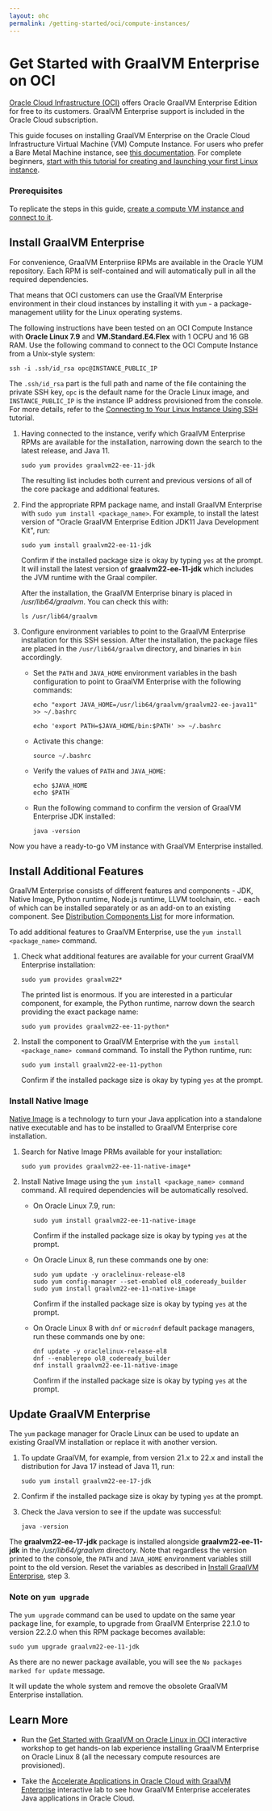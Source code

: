 ```yaml
---
layout: ohc
permalink: /getting-started/oci/compute-instances/
---
```


# Get Started with GraalVM Enterprise on OCI

[Oracle Cloud Infrastructure (OCI)](https://www.oracle.com/cloud) offers Oracle GraalVM Enterprise Edition for free to its customers.
GraalVM Enterprise support is included in the Oracle Cloud subscription.

This guide focuses on installing GraalVM Enterprise on the Oracle Cloud Infrastructure Virtual Machine (VM) Compute Instance.
For users who prefer a Bare Metal Machine instance, see [this documentation](https://cloud.oracle.com/iaas/whitepapers/deploying_custom_os_images.pdf).
For complete beginners, [start with this tutorial for creating and launching your first Linux instance](https://docs.cloud.oracle.com/iaas/Content/GSG/Reference/overviewworkflow.htm?tocpath=Getting%20Started%7CTutorial%20-%20Launching%20Your%20First%20Linux%20Instance%7C_____0).

### Prerequisites

To replicate the steps in this guide, [create a compute VM instance and connect to it](https://docs.cloud.oracle.com/iaas/Content/GSG/Reference/overviewworkflow.htm?tocpath=Getting%20Started%7CTutorial%20-%20Launching%20Your%20First%20Linux%20Instance%7C_____0).

## Install GraalVM Enterprise

For convenience, GraalVM Enterpriise RPMs are available in the Oracle YUM repository. 
Each RPM is self-contained and will automatically pull in all the required dependencies.

That means that OCI customers can use the GraalVM Enterprise environment in their cloud instances by installing it with `yum` - a package-management utility for the Linux operating systems.

The following instructions have been tested on an OCI Compute Instance with **Oracle Linux 7.9** and **VM.Standard.E4.Flex** with 1 OCPU and 16 GB RAM.
Use the following command to connect to the OCI Compute Instance from a Unix-style system:

   ```shell
   ssh -i .ssh/id_rsa opc@INSTANCE_PUBLIC_IP
   ```

The `.ssh/id_rsa` part is the full path and name of the file containing the private SSH key, `opc` is the default name for the Oracle Linux image, and `INSTANCE_PUBLIC_IP` is the instance IP address provisioned from the console.
For more details, refer to the [Connecting to Your Linux Instance Using SSH](https://docs.cloud.oracle.com/iaas/Content/GSG/Tasks/testingconnection.htm) tutorial.

1. Having connected to the instance, verify which GraalVM Enterprise RPMs are available for the installation, narrowing down the search to the latest release, and Java 11.

   ```shell
   sudo yum provides graalvm22-ee-11-jdk
   ```
   The resulting list includes both current and previous versions of all of the core package and additional features.

2. Find the appropriate RPM package name, and install GraalVM Enterprise with `sudo yum install <package_name>`.
For example, to install the latest version of "Oracle GraalVM Enterprise Edition JDK11 Java Development Kit", run:

   ```shell
   sudo yum install graalvm22-ee-11-jdk
   ```
   Confirm if the installed package size is okay by typing `yes` at the prompt. 
   It will install the latest version of **graalvm22-ee-11-jdk** which includes the JVM runtime with the Graal compiler.

   After the installation, the GraalVM Enterprise binary is placed in _/usr/lib64/graalvm_. You can check this with:

   ```shell
   ls /usr/lib64/graalvm
   ```

3. Configure environment variables to point to the GraalVM Enterprise installation for this SSH session. After the installation, the package files are placed in the `/usr/lib64/graalvm` directory, and binaries in `bin` accordingly.

   - Set the `PATH` and `JAVA_HOME` environment variables in the bash configuration to point to GraalVM Enterprise with the following commands:

      ```shell
      echo "export JAVA_HOME=/usr/lib64/graalvm/graalvm22-ee-java11" >> ~/.bashrc
      ```
      
      ```shell
      echo 'export PATH=$JAVA_HOME/bin:$PATH' >> ~/.bashrc
      ```
   - Activate this change:

      ```shell
      source ~/.bashrc
      ```

   - Verify the values of `PATH` and `JAVA_HOME`:

      ```shell
      echo $JAVA_HOME
      echo $PATH
      ```
   - Run the following command to confirm the version of GraalVM Enterprise JDK installed:

      ```shell
      java -version
      ```

Now you have a ready-to-go VM instance with GraalVM Enterprise installed.

## Install Additional Features

GraalVM Enterprise consists of different features and components - JDK, Native Image, Python runtime, Node.js runtime, LLVM toolchain, etc. - each of which can be installed separately or as an add-on to an existing component. 
See [Distribution Components List](https://docs.oracle.com/en/graalvm/enterprise/22/docs/overview/architecture/#distribution-components-list) for more information.

To add additional features to GraalVM Enterprise, use the `yum install <package_name>` command. 

1. Check what additional features are available for your current GraalVM Enterprise installation:

   ```shell
   sudo yum provides graalvm22*
   ```
   The printed list is enormous. If you are interested in a particular component, for example, the Python runtime, narrow down the search providing the exact package name:

   ```shell
   sudo yum provides graalvm22-ee-11-python*
   ```

2. Install the component to GraalVM Enterprise with the `yum install <package_name> command` command. To install the Python runtime, run:

   ```shell
   sudo yum install graalvm22-ee-11-python
   ```
   Confirm if the installed package size is okay by typing `yes` at the prompt.

### Install Native Image

[Native Image](../../../reference-manual/native-image/README.md) is a technology to turn your Java application into a standalone native executable and has to be installed to GraalVM Enterprise core installation.

1. Search for Native Image PRMs available for your installation: 

   ```shell
   sudo yum provides graalvm22-ee-11-native-image*
   ```
2. Install Native Image using the `yum install <package_name> command` command. All required dependencies will be automatically resolved.

   - On Oracle Linux 7.9, run:
      ```shell
      sudo yum install graalvm22-ee-11-native-image
      ```
      Confirm if the installed package size is okay by typing `yes` at the prompt.

   - On Oracle Linux 8, run these commands one by one:
      ```shell
      sudo yum update -y oraclelinux-release-el8
      sudo yum config-manager --set-enabled ol8_codeready_builder
      sudo yum install graalvm22-ee-11-native-image
      ```
      Confirm if the installed package size is okay by typing `yes` at the prompt.
      
   - On Oracle Linux 8 with `dnf` or `microdnf` default package managers, run these commands one by one:
      ```shell
      dnf update -y oraclelinux-release-el8
      dnf --enablerepo ol8_codeready_builder
      dnf install graalvm22-ee-11-native-image
      ```
      Confirm if the installed package size is okay by typing `yes` at the prompt.

## Update GraalVM Enterprise

The `yum` package manager for Oracle Linux can be used to update an existing GraalVM installation or replace it with another version. 

1. To update GraalVM, for example, from version 21.x to 22.x and install the distribution for Java 17 instead of Java 11, run:

   ```shell
   sudo yum install graalvm22-ee-17-jdk
   ```

2. Confirm if the installed package size is okay by typing `yes` at the prompt.
3. Check the Java version to see if the update was successful:

   ```shell
   java -version
   ```

The **graalvm22-ee-17-jdk** package is installed alongside **graalvm22-ee-11-jdk** in the _/usr/lib64/graalvm_ directory. Note that regardless the version printed to the console, the `PATH` and `JAVA_HOME` environment variables still point to the old version. Reset the variables as described in [Install GraalVM Enterprise](#install-graalvm-enterprise), step 3.

### Note on `yum upgrade`

The `yum upgrade` command can be used to update on the same year package line, for example, to upgrade from GraalVM Enterprise 22.1.0 to version 22.2.0 when this RPM package becomes available:

   ```shell
   sudo yum upgrade graalvm22-ee-11-jdk
   ```
   As there are no newer package available, you will see the `No packages marked for update` message.

It will update the whole system and remove the obsolete GraalVM Enterprise installation.

## Learn More

- Run the [Get Started with GraalVM on Oracle Linux in OCI](https://luna.oracle.com/lab/3b0dcf97-22d0-489b-a049-5d269199fa00) interactive workshop to get hands-on lab experience installing GraalVM Enterprise on Oracle Linux 8 (all the necessary compute resources are provisioned).

- Take the [Accelerate Applications in Oracle Cloud with GraalVM Enterprise](https://luna.oracle.com/lab/d502417b-df66-45be-9fed-a3ac8e3f09b1) interactive lab to see how GraalVM Enterprise accelerates Java applications in Oracle Cloud.